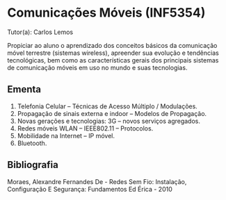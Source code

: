 # Comunicações Móveis (INF5354)

Tutor(a): Carlos Lemos

Propiciar ao aluno o aprendizado dos conceitos básicos da comunicação móvel terrestre (sistemas wireless), apreender sua evolução e tendências tecnológicas, bem como as características gerais dos principais sistemas de comunicação móveis em uso no mundo e suas tecnologias.

## Ementa

1. Telefonia Celular – Técnicas de Acesso Múltiplo / Modulações. 
2. Propagação de sinais externa e indoor – Modelos de Propagação. 
3. Novas gerações e tecnologias: 3G – novos serviços agregados.
4. Redes móveis WLAN – IEEE802.11 – Protocolos.
5. Mobilidade na Internet – IP móvel.
6. Bluetooth.

## Bibliografia

Moraes, Alexandre Fernandes De - Redes Sem Fio: Instalação, Configuração E Segurança: Fundamentos Ed Érica - 2010
